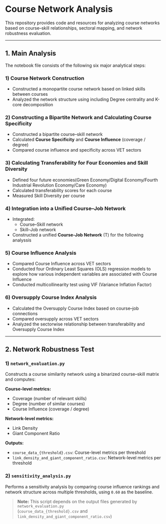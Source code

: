 # Course Network Analysis

This repository provides code and resources for analyzing course networks based on course–skill relationships, sectoral mapping, and network robustness evaluation.

---

## 1. Main Analysis

The notebook file consists of the following six major analytical steps:

### 1) Course Network Construction
- Constructed a monopartite course network based on linked skills between courses
- Analyzed the network structure using including Degree centrality and K-core decomposition

### 2) Constructing a Bipartite Network and Calculating Course Specificity
- Constructed a bipartite course–skill network
- Calculated **Course Specificity** and **Course Influence** (coverage / degree)
- Compared course influence and specificity across VET sectors

### 3) Calculating Transferability for Four Economies and Skill Diversity
- Defined four future economies(Green Economy/Digital Economy/Fourth Industrial Revolution Economy/Care Economy)
- Calculated transferability scores for each course
- Measured Skill Diversity per course

### 4) Integration into a Unified Course–Job Network
- Integrated:
  - Course–Skill network
  - Skill–Job network
- Constructed a unified **Course-Job Network** (T) for the following analyssis

### 5) Course Influence Analysis
- Compared Course Influence across VET sectors
- Conducted four Ordinary Least Squares (OLS) regression models to explore how various independent variables are associated with Course Influence
- Conducted multicollinearity test using VIF (Variance Inflation Factor)

### 6) Oversupply Course Index Analysis
- Calculated the Oversupply Course Index based on course–job connections
- Compared oversupply across VET sectors
- Analyzed the sectorwise relationship between transferability and Oversupply Course Index

---

## 2. Network Robustness Test

### 1) `network_evaluation.py`
Constructs a course similarity network using a binarized course–skill matrix and computes:

**Course-level metrics:**
- Coverage (number of relevant skills)
- Degree (number of similar courses)
- Course Influence (coverage / degree)

**Network-level metrics:**
- Link Density
- Giant Component Ratio

**Outputs:**
- `course_data_{threshold}.csv`: Course-level metrics per threshold  
- `link_density_and_giant_component_ratio.csv`: Network-level metrics per threshold

### 2) `sensitivity_analysis.py`
Performs a sensitivity analysis by comparing course influence rankings and network structure across multiple thresholds, using `0.60` as the baseline.

> **Note:** This script depends on the output files generated by `network_evaluation.py`  
> (`course_data_{threshold}.csv` and `link_density_and_giant_component_ratio.csv`)




